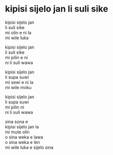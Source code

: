 <!-- tok :: kipisi sijelo jan li suli sike :: 2025-07-21 20:33:21 -->

# kipisi sijelo jan li suli sike

kipisi sijelo jan  
li suli sike  
mi olin e ni la  
mi wile luka  

kipisi sijelo jan  
li suli sike  
mi pilin e ni  
ni li suli wawa  

kipisi sijelo jan  
li supa suwi  
mi sewi e ni la  
mi wile moku  

kipisi sijelo jan  
li supa suwi  
mi pilin ni  
ni li suli wawa  

sina sona e  
kipisi sijelo jan la  
mi mute olin  
o sina weka e lawa  
o sina weka e len  
mi wile luka e sijelo sina  
